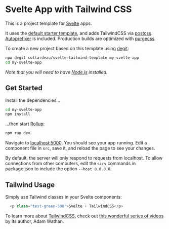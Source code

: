 # Svelte App with Tailwind CSS

This is a project template for [Svelte](https://svelte.dev) apps.

It uses the [default starter template](https://github.com/sveltejs/template), and adds TailwindCSS via [postcss](https://postcss.org/). [Autoprefixer](https://www.npmjs.com/package/autoprefixer) is included. Production builds are optimized with [purgecss](https://github.com/FullHuman/purgecss).

To create a new project based on this template using [degit](https://github.com/Rich-Harris/degit):

```bash
npx degit collardeau/svelte-tailwind-template my-svelte-app
cd my-svelte-app
```

_Note that you will need to have [Node.js](https://nodejs.org) installed._

## Get Started

Install the dependencies...

```bash
cd my-svelte-app
npm install
```

...then start [Rollup](https://rollupjs.org):

```bash
npm run dev
```

Navigate to [localhost:5000](http://localhost:5000). You should see your app running. Edit a component file in `src`, save it, and reload the page to see your changes.

By default, the server will only respond to requests from localhost. To allow connections from other computers, edit the `sirv` commands in package.json to include the option `--host 0.0.0.0`.

## Tailwind Usage

Simply use Tailwind classes in your Svelte components:

```javascript
  <p class="text-green-500">Svelte + TailwindCSS</p>
```

 To learn more about [TailwindCSS](https://tailwindcss.com/), check out [this wonderful series of videos](https://www.youtube.com/watch?v=Ybybd3GCNn4&list=PL7CcGwsqRpSM3w9BT_21tUU8JN2SnyckR&index=2) by its author,  Adam Wathan. 
